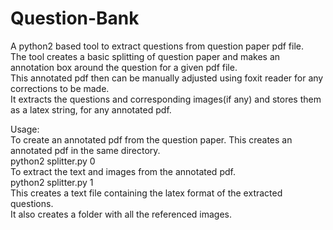 # Question-Bank
A python2 based tool to extract questions from question paper pdf file.  
The tool creates a basic splitting of question paper and makes an annotation box around the question for a given pdf file.  
This annotated pdf then can be manually adjusted using foxit reader for any corrections to be made.  
It extracts the questions and corresponding images(if any) and stores them as a latex string, for any annotated pdf.  
  
Usage:  
To create an annotated pdf from the question paper. This creates an annotated pdf in the same directory.  
    python2 splitter.py <pdf-file> 0  
To extract the text and images from the annotated pdf.  
    python2 splitter.py <annotated-pdf-file> 1  
This creates a text file containing the latex format of the extracted questions.  
It also creates a folder with all the referenced images.  

